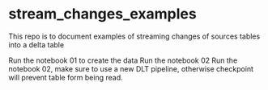 # stream_changes_examples
This repo is to document examples of streaming changes of sources tables into a delta table

Run the notebook 01 to create the data
Run the notebook 02
Run the notebook 02, make sure to use a new DLT pipeline, otherwise checkpoint will prevent table form being read.